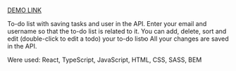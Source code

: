 [DEMO LINK](https://ruslik87.github.io/todo_app_react/)

To-do list with saving tasks and user in the API.
Enter your email and username so that the to-do list is related to it.
You can add, delete, sort and edit (double-click to edit a todo) your to-do listю
All your changes are saved in the API.

Were used: React, TypeScript, JavaScript, HTML, CSS, SASS, BEM
